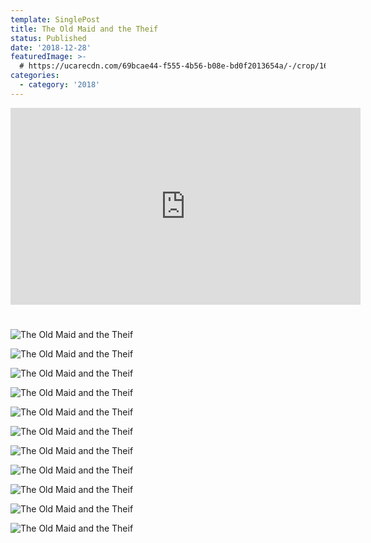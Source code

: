 ```yaml
---
template: SinglePost
title: The Old Maid and the Theif
status: Published
date: '2018-12-28'
featuredImage: >-
  # https://ucarecdn.com/69bcae44-f555-4b56-b08e-bd0f2013654a/-/crop/1634x1690/0,434/-/preview/
categories:
  - category: '2018'
---
```


<iframe width="560" height="315" src="https://www.youtube.com/embed/Id64silK_7M" frameborder="0" allow="accelerometer; autoplay; encrypted-media; gyroscope; picture-in-picture" allowfullscreen></iframe>

#

![The Old Maid and the Theif](/static/images/18-old-maid/maid1.jpg)

![The Old Maid and the Theif](/static/images/18-old-maid/maid2.jpg)

![The Old Maid and the Theif](/static/images/18-old-maid/maid3.jpg)

![The Old Maid and the Theif](/static/images/18-old-maid/maid4.jpg)

![The Old Maid and the Theif](/static/images/18-old-maid/maid5.jpg)

![The Old Maid and the Theif](/static/images/18-old-maid/maid6.jpg)

![The Old Maid and the Theif](/static/images/18-old-maid/maid7.jpg)

![The Old Maid and the Theif](/static/images/18-old-maid/maid8.jpg)

![The Old Maid and the Theif](/static/images/18-old-maid/maid9.jpg)

![The Old Maid and the Theif](/static/images/18-old-maid/maid10.jpg)

![The Old Maid and the Theif](/static/images/18-old-maid/maid-poster.jpg)
